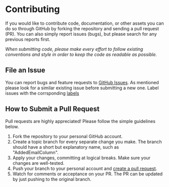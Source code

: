 Contributing
============

If you would like to contribute code, documentation, or other assets you can do so through GitHub by forking the repository and sending a pull request (PR). You can also simply report issues (bugs), but please search for any previous reports first.

*When submitting code, please make every effort to follow existing conventions and style in order to keep the code as readable as possible.*

File an Issue
-------------
You can report bugs and feature requests to [GitHub Issues](https://github.com/BBloggsbott/BillingSystem/issues). As mentioned please look for a similar existing issue before submitting a new one.
Label issues with the corrsponding [labels](https://github.com/BBloggsbott/BillingSystem/labels)

How to Submit a Pull Request
----------------------------
Pull requests are highly appreciated! Please follow the simple guidelines below.

1. Fork the repository to your personal GitHub account.
1. Create a topic branch for every separate change you make. The branch should have a short but explanatory name, such as "AddedEmailColumn".
1. Apply your changes, committing at logical breaks. Make sure your changes are well-tested.
1. Push your branch to your personal account and [create a pull request](https://help.github.com/articles/using-pull-requests/).
1. Watch for comments or acceptance on your PR. The PR can be updated by just pushing to the original branch.
